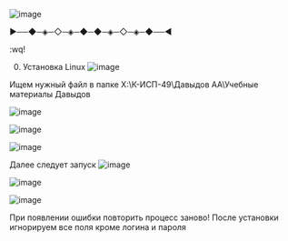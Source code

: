 ![image](https://github.com/user-attachments/assets/6ccebb43-249b-4d0a-b1e7-5bb8dab805e1)

▶──◆─◈─◇─◈─◆─◆─◈─◇─◈─◆──◀

:wq!

0. Установка Linux 
![image](https://github.com/user-attachments/assets/5af6df2f-f3a1-4c25-bff6-9421c93a47f4)

Ищем нужный файл в папке X:\К-ИСП-49\Давыдов АА\Учебные материалы Давыдов

![image](https://github.com/user-attachments/assets/793ca6b2-4ec0-49c7-adbd-9215d0485d7d)

![image](https://github.com/user-attachments/assets/0154bb5f-40b3-4f09-935c-7ffdf07032b9)

![image](https://github.com/user-attachments/assets/7190a599-9e2a-462e-8c52-2fbf52c87d76)

Далее следует запуск
![image](https://github.com/user-attachments/assets/2b1227f9-b84e-438e-b147-fe7380b23d65)

![image](https://github.com/user-attachments/assets/82a2fbc5-9f6d-469e-9353-d59fc179ff62)

![image](https://github.com/user-attachments/assets/b23883c2-d44a-4176-96a3-85591ce4b018)


При появлении ошибки повторить процесс заново!
После установки игнорируем все поля кроме логина и пароля

